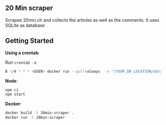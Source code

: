 ## 20 Min scraper

Scrapes 20min.ch and collects the articles as well as the comments.
It uses SQLite as database

## Getting Started

**Using a crontab**:

Run `crontab -e`

```bash
0 */4 * * * <USER> docker run --pull=always  -v "/YOUR_DB_LOCATION/data:/app/data" -t ghcr.io/brunnerlivio/20min-scraper:main
```

**Node**:

```bash
npm ci
npm start
```

**Docker**:

```bash
docker build -t 20min-scraper .
docker run -t 20min-scraper
```